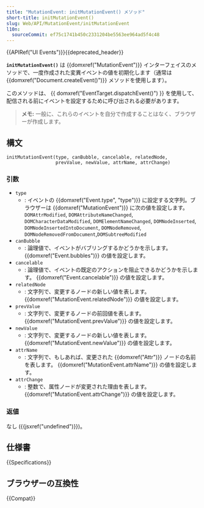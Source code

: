 ```yaml
---
title: "MutationEvent: initMutationEvent() メソッド"
short-title: initMutationEvent()
slug: Web/API/MutationEvent/initMutationEvent
l10n:
  sourceCommit: ef75c1741b450c2331204be5563ee964ad5f4c48
---
```


{{APIRef("UI Events")}}{{deprecated_header}}

**`initMutationEvent()`** は {{domxref("MutationEvent")}} インターフェイスのメソッドで、一度作成された変異イベントの値を初期化します（通常は {{domxref("Document.createEvent()")}} メソッドを使用します）。

このメソッドは、 {{ domxref("EventTarget.dispatchEvent()") }} を使用して、配信される前にイベントを設定するために呼び出される必要があります。

> **メモ:** 一般に、これらのイベントを自分で作成することはなく、ブラウザーが作成します。

## 構文

```js-nolint
initMutationEvent(type, canBubble, cancelable, relatedNode,
                  prevValue, newValue, attrName, attrChange)
```

### 引数

- `type`
  - : イベントの {{domxref("Event.type", "type")}} に設定する文字列。ブラウザーは {{domxref("MutationEvent")}} に次の値を設定します。
    `DOMAttrModified`, `DOMAttributeNameChanged`, `DOMCharacterDataModified`, `DOMElementNameChanged`, `DOMNodeInserted`, `DOMNodeInsertedIntoDocument`, `DOMNodeRemoved`, `DOMNodeRemovedFromDocument`,`DOMSubtreeModified`
- `canBubble`
  - : 論理値で、イベントがバブリングするかどうかを示します。 {{domxref("Event.bubbles")}} の値を設定します。
- `cancelable`
  - : 論理値で、イベントの既定のアクションを阻止できるかどうかを示します。 {{domxref("Event.cancelable")}} の値を設定します。
- `relatedNode`
  - : 文字列で、変更するノードの新しい値を表します。 {{domxref("MutationEvent.relatedNode")}} の値を設定します。
- `prevValue`
  - : 文字列で、変更するノードの前回値を表します。 {{domxref("MutationEvent.prevValue")}} の値を設定します。
- `newValue`
  - : 文字列で、変更するノードの新しい値を表します。 {{domxref("MutationEvent.newValue")}} の値を設定します。
- `attrName`
  - : 文字列で、もしあれば、変更された {{domxref("Attr")}} ノードの名前を表します。 {{domxref("MutationEvent.attrName")}} の値を設定します。
- `attrChange`
  - : 整数で、属性ノードが変更された理由を表します。 {{domxref("MutationEvent.attrChange")}} の値を設定します。

### 返値

なし ({{jsxref("undefined")}})。

## 仕様書

{{Specifications}}

## ブラウザーの互換性

{{Compat}}
